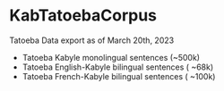 # KabTatoebaCorpus
Tatoeba Data export as of March 20th, 2023

- Tatoeba Kabyle monolingual sentences (~500k)
- Tatoeba English-Kabyle bilingual sentences ( ~68k) 
- Tatoeba French-Kabyle bilingual sentences ( ~100k)

